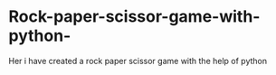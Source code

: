 # Rock-paper-scissor-game-with-python-
Her i have created a rock paper scissor game with the help of python 
